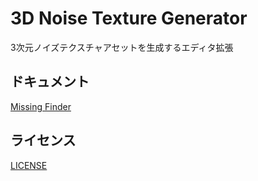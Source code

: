 # 3D Noise Texture Generator

3次元ノイズテクスチャアセットを生成するエディタ拡張

## ドキュメント

[Missing Finder](Packages/3dNoiseTextureGenerator/Documentation~/index.md)

## ライセンス

[LICENSE](Packages/3dNoiseTextureGenerator/LICENSE.md)
